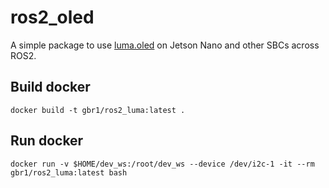 # ros2_oled
A simple package to use [luma.oled](https://github.com/rm-hull/luma.oled) on Jetson Nano and other SBCs across ROS2.

## Build docker
`docker build -t gbr1/ros2_luma:latest .`

## Run docker
`docker run -v $HOME/dev_ws:/root/dev_ws --device /dev/i2c-1 -it --rm gbr1/ros2_luma:latest bash`

